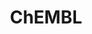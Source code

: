 ---
layout: default
bigquery: https://console.cloud.google.com/bigquery?p=patents-public-data&d=ebi_chembl&page=dataset
citation: '"The ChEMBL database in 2017." Anna Gaulton, Anne Hersey, Michał Nowotka,
  A Patrícia Bento, Jon Chambers, David Mendez, Prudence Mutowo, Francis Atkinson,
  Louisa J Bellis, Elena Cibrián-Uhalte, Mark Davies, Nathan Dedman, Anneli Karlsson,
  María Paula Magariños, John P Overington, George Papadatos, Ines Smit, Andrew R
  Leach Nucleic acids Research (2017) 45 (Database Issue), D945-D954'
contributors: European Bioinformatics Institute
cost: None
description: ChEMBL Data is a manually curated database of small molecules used in
  drug discovery, including information about existing patented drugs.
documentation: 'schema: https://www.ebi.ac.uk/chembl/db_schema


  '
last_edit: 04/07/2022, 23:59:48
location: https://console.cloud.google.com/marketplace/product/google_patents_public_datasets/chembl
maintained_by: EMBL-EBI, an outstation of European Molecular Biology Laboratory
related_publications: '

  ChEMBL: towards direct deposition of bioassay data.


  Mendez D, Gaulton A, Bento AP, Chambers J, De Veij M, Félix E, Magariños MP, Mosquera
  JF, Mutowo P, Nowotka M, Gordillo-Marañón M, Hunter F, Junco L, Mugumbate G, Rodriguez-Lopez
  M, Atkinson F, Bosc N, Radoux CJ, Segura-Cabrera A, Hersey A, Leach AR.


  — Nucleic Acids Res. 2019; 47(D1):D930-D940. doi: 10.1093/nar/gky1075

  '
schema_fields:
- who_extra
- nda_type
- withdrawn_reason
- psa
- homologue
- ddd_comment
- company
- patent_use_code
- qed_weighted
- component_id
- updated_by
- ddd_units
- related_tid
- usan_year
- domain_id
- num_alerts
- result_flag
- submission_date
- abstract
- ap_id
- num_lipinski_ro5_violations
- usan_substem
- ref_url
- who_name
- assay_source
- binding_site_comment
- parent_id
- l1
- sei
- uo_units
- ro3_pass
- mesh_id
- cidx
- active_ingredient
- bao_format
- parent_molregno
- parameter_value
- actsm_id
- domain_description
- tbl
- sitecomp_id
- path
- assay_category
- pathway_key
- protein_class_desc
- molecule_type
- l2
- mechanism_of_action
- warning_type
- description
- stem_class
- class_level
- ref_id
- src_description
- level3_description
- class_type
- trade_name
- patent_id
- last_active
- l3
- activity_id
- dosage_form
- compsyn_id
- innovator_company
- mc_target_name
- domain_name
- mol_hrac_id
- cx_most_apka
- bao_id
- site_residues
- molecular_species
- rgid
- standard_inchi
- co_stem_id
- drugind_id
- heavy_atoms
- mesh_heading
- standard_inchi_key
- lle
- mc_organism
- name
- alert_id
- confidence_score
- drug_substance_flag
- src_compound_id
- polymer_flag
- molsyn_id
- annotation
- publication_number
- action_type
- pathway_id
- subgroup
- published_relation
- full_mwt
- assay_tax_id
- target_type
- research_stem
- max_phase
- standard_relation
- l8
- mw_freebase
- target_mapping
- acd_logd
- value
- availability_type
- tissue_id
- cell_name
- cellosaurus_id
- published_type
- level2_description
- withdrawn_country
- alert_name
- bao_endpoint
- toid
- substrate_record_id
- source_domain_id
- delist_flag
- met_conversion
- first_approval
- enzyme_name
- entity_id
- disease_efficacy
- potential_duplicate
- prod_pat_id
- smarts
- activity_comment
- usan_stem_id
- cx_most_bpka
- first_page
- l6
- curation_comment
- source
- formulation_id
- sequence
- chebi_par_id
- variant_id
- alert_set_id
- first_in_class
- creation_date
- assay_desc
- orig_description
- definition
- standard_value
- acd_logp
- qudt_units
- canonical_smiles
- assay_strain
- published_units
- alogp
- comp_class_id
- ddd_admr
- doc_type
- met_comment
- assay_class_id
- level4
- caloha_id
- level2
- year
- standard_upper_value
- short_name
- status
- max_phase_for_ind
- curated_by
- ridx
- log_id
- compd_id
- selectivity_comment
- authors
- approval_date
- pubmed_id
- efo_term
- mc_target_type
- l4
- protclasssyn_id
- tid_fixed
- tax_id
- enzyme_tid
- accession
- applicant_full_name
- data_validity_comment
- cell_id
- clo_id
- text_value
- predbind_id
- activity_count
- withdrawn_flag
- downgraded
- cell_description
- assay_organism
- strength
- relationship
- usan_stem
- dosed_ingredient
- hba
- patent_expire_date
- cell_ontology_id
- prediction_method
- hbd
- site_id
- ddd_value
- priority
- assay_param_id
- target_desc
- frac_class_id
- irac_class_id
- metref_id
- doi
- mec_id
- full_molformula
- previous_company
- smid
- src_short_name
- hrac_code
- db_version
- oral
- patent_no
- acd_most_apka
- confidence
- organism
- warning_id
- therapeutic_flag
- mecref_id
- job_id
- molfile
- compound_name
- targcomp_id
- warning_class
- black_box_warning
- mw_monoisotopic
- standard_flag
- last_page
- rtb
- l7
- aspect
- warning_country
- targrel_id
- standard_text_value
- helm_notation
- updated_on
- db_source
- withdrawn_class
- level5
- country
- mol_irac_id
- route
- mc_target_accession
- oc_id
- src_assay_id
- level1
- parent_type
- mol_frac_id
- as_id
- inorganic_flag
- hbd_lipinski
- product_id
- isoform
- entity_type
- normal_range_min
- cpd_str_alert_id
- res_stem_id
- protein_class_id
- l5
- ass_cls_map_id
- molecular_mechanism
- cx_logd
- warnref_id
- domain_type
- species_group_flag
- assay_subcellular_fraction
- uberon_id
- num_ro5_violations
- indref_id
- type
- assay_cell_type
- upper_value
- cx_logp
- syn_type
- go_id
- warning_description
- major_class
- topical
- aidx
- component_type
- parameter_type
- chembl_id
- relationship_type
- journal
- natural_product
- sequence_md5sum
- molregno
- std_act_id
- active_molregno
- efo_id
- assay_id
- standard_units
- mc_tax_id
- structure_type
- tid
- mol_atc_id
- units
- chirality
- doc_id
- record_id
- issue
- cell_source_tax_id
- version
- assay_tissue
- withdrawn_year
- level4_description
- ddd_id
- level3
- comments
- parent_go_id
- level1_description
- ingredient
- stem
- comp_go_id
- drug_product_flag
- normal_range_max
- cl_lincs_id
- src_id
- idx
- drug_record_id
- component_synonym
- irac_code
- label
- end_position
- direct_interaction
- bei
- hrac_class_id
- published_value
- le
- ad_type
- relationship_desc
- pchembl_value
- warning_year
- acd_most_bpka
- bto_id
- volume
- pref_name
- aromatic_rings
- compound_key
- protein_class_synonym
- prodrug
- title
- usan_stem_definition
- site_name
- relation
- cell_source_organism
- cell_source_tissue
- synonyms
- mutation
- biocomp_id
- atc_code
- ref_type
- mechanism_comment
- metabolite_record_id
- parenteral
- stat
- assay_type
- met_id
- standard_type
- start_position
- frac_code
- set_name
- assay_test_type
- hba_lipinski
- indication_class
shortname: chembl
tags:
- biotechnology
- health
- chemical
- bioinformatics
- medical
terms_of_use: CC BY-SA 3.0
title: ChEMBL
uuid: e232a192-965c-4ec9-904c-155b6dfe56c5
---